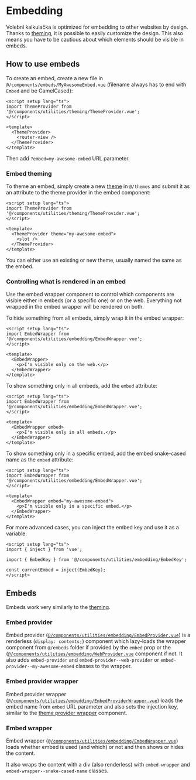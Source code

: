 # Embedding

Volební kalkulačka is optimized for embedding to other websites by design. Thanks to [theming](theming.md), it is possible to easily customize the design. This also means you have to be cautious about which elements should be visible in embeds.

## How to use embeds

To create an embed, create a new file in `@/components/embeds/MyAwesomeEmbed.vue` (filename always has to end with `Embed` and be CamelCased):

```vue
<script setup lang="ts">
import ThemeProvider from '@/components/utilities/theming/ThemeProvider.vue';
</script>

<template>
  <ThemeProvider>
    <router-view />
  </ThemeProvider>
</template>
```

Then add `?embed=my-awesome-embed` URL parameter.

### Embed theming

To theme an embed, simply create a new [theme](theming.md) in `@/themes` and submit it as an attribute to the theme provider in the embed component:

```vue
<script setup lang="ts">
import ThemeProvider from '@/components/utilities/theming/ThemeProvider.vue';
</script>

<template>
  <ThemeProvider theme="my-awesome-embed">
    <slot />
  </ThemeProvider>
</template>
```

You can either use an existing or new theme, usually named the same as the embed.

### Controlling what is rendered in an embed

Use the embed wrapper component to control which components are visible either in embeds (or a specific one) or on the web. Everything not wrapped in the embed wrapper will be rendered on both.

To hide something from all embeds, simply wrap it in the embed wrapper:

```vue
<script setup lang="ts">
import EmbedWrapper from '@/components/utilities/embedding/EmbedWrapper.vue';
</script>

<template>
  <EmbedWrapper>
    <p>I'm visible only on the web.</p>
  </EmbedWrapper>
</template>
```

To show something only in all embeds, add the `embed` attribute:

```vue
<script setup lang="ts">
import EmbedWrapper from '@/components/utilities/embedding/EmbedWrapper.vue';
</script>

<template>
  <EmbedWrapper embed>
    <p>I'm visible only in all embeds.</p>
  </EmbedWrapper>
</template>
```

To show something only in a specific embed, add the embed snake-cased name as the `embed` attribute:

```vue
<script setup lang="ts">
import EmbedWrapper from '@/components/utilities/embedding/EmbedWrapper.vue';
</script>

<template>
  <EmbedWrapper embed="my-awesome-embed">
    <p>I'm visible only in a specific embed.</p>
  </EmbedWrapper>
</template>
```

For more advanced cases, you can inject the embed key and use it as a variable:

```vue
<script setup lang="ts">
import { inject } from 'vue';

import { EmbedKey } from '@/components/utilities/embedding/EmbedKey';

const currentEmbed = inject(EmbedKey);
</script>
```

## Embeds

Embeds work very similarly to the [theming](theming.md).

### Embed provider

Embed provider ([`@/components/utilities/embedding/EmbedProvider.vue`](../src/components/utilities/embedding/EmbedProvider.vue)) is a renderless (`display: contents;`) component which lazy-loads the wrapper component from `@/embeds` folder if provided by the `embed` prop or the ([`@/components/utilities/embedding/WebProvider.vue`](../src/components/utilities/embedding/WebProvider.vue) component if not. It also adds `embed-provider` and `embed-provider--web-provider` or `embed-provider--my-awesome-embed` classes to the wrapper.

### Embed provider wrapper

Embed provider wrapper ([`@/components/utilities/embedding/EmbedProviderWrapper.vue`](../src/components/utilities/embedding/EmbedProviderWrapper.vue)) loads the embed name from `embed` URL parameter and also sets the injection key, similar to the [theme provider wrapper](theming.md#theme-provider-wrapper--switcher) component.

### Embed wrapper

Embed wrapper ([`@/components/utilities/embedding/EmbedWrapper.vue`](../src/components/utilities/embedding/EmbedWrapper.vue)) loads whether embed is used (and which) or not and then shows or hides the content.

It also wraps the content with a div (also renderless) with `embed-wrapper` and `embed-wrapper--snake-cased-name` classes.
